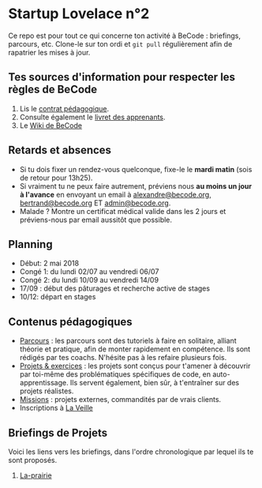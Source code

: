# Startup Lovelace n°2

Ce repo est pour tout ce qui concerne ton activité à BeCode : briefings, parcours, etc.
Clone-le sur ton ordi et `git pull` régulièrement afin de rapatrier les mises à jour.

## Tes sources d'information pour respecter les règles de BeCode

1. Lis le [contrat pédagogique](../../../BeCode/blob/master/contratpedagogique.md).
1. Consulte également le [livret des apprenants](./livret-lovelace2.pdf).
1. Le [Wiki de BeCode](https://github.com/becodeorg/BeCode/wiki)

## Retards et absences

- Si tu dois fixer un rendez-vous quelconque, fixe-le le **mardi matin** (sois de retour pour 13h25).
- Si vraiment tu ne peux faire autrement, préviens nous **au moins un jour à l'avance** en envoyant un email à alexandre@becode.org, bertrand@becode.org ET admin@becode.org.
- Malade ? Montre un certificat médical valide dans les 2 jours et préviens-nous par email aussitôt que possible.

## Planning

- Début: 2 mai 2018
- Congé 1: du lundi 02/07 au vendredi 06/07
- Congé 2: du lundi 10/09 au vendredi 14/09
- 17/09 : début des pâturages et recherche active de stages
- 10/12: départ en stages

## Contenus pédagogiques

- [Parcours](/Parcours) : les parcours sont des tutoriels à faire en solitaire, alliant théorie et pratique, afin de monter rapidement en compétence. Ils sont rédigés par tes coachs. N'hésite pas à les refaire plusieurs fois.  
- [Projets & exercices](/Projects) : les projets sont conçus pour t'amener à découvrir par toi-même des problématiques spécifiques de code, en auto-apprentissage. Ils servent également, bien sûr, à t'entraîner sur des projets réalistes.
- [Missions](/Missions) : projets externes, commandités par de vrais clients.
- Inscriptions à [La Veille](https://github.com/becodeorg/la-veille)

## Briefings de Projets
Voici les liens vers les briefings, dans l'ordre chronologique par lequel ils te sont proposés.

1. [La-prairie](/01-La-prairie/)
